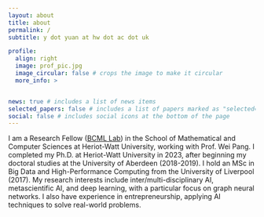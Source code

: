 ```yaml
---
layout: about
title: about
permalink: /
subtitle: y dot yuan at hw dot ac dot uk

profile:
  align: right
  image: prof_pic.jpg
  image_circular: false # crops the image to make it circular
  more_info: >


news: true # includes a list of news items
selected_papers: false # includes a list of papers marked as "selected={true}"
social: false # includes social icons at the bottom of the page
---
```



I am a Research Fellow (<a href="https://bioml.eu.org/">BCML Lab</a>) in the School of Mathematical and Computer Sciences at Heriot-Watt University, working with Prof. Wei Pang. I completed my Ph.D. at Heriot-Watt University in 2023, after beginning my doctoral studies at the University of Aberdeen (2018-2019). I hold an MSc in Big Data and High-Performance Computing from the University of Liverpool (2017). My research interests include inter/multi-disciplinary AI, metascientific AI, and deep learning, with a particular focus on graph neural networks. I also have experience in entrepreneurship, applying AI techniques to solve real-world problems.